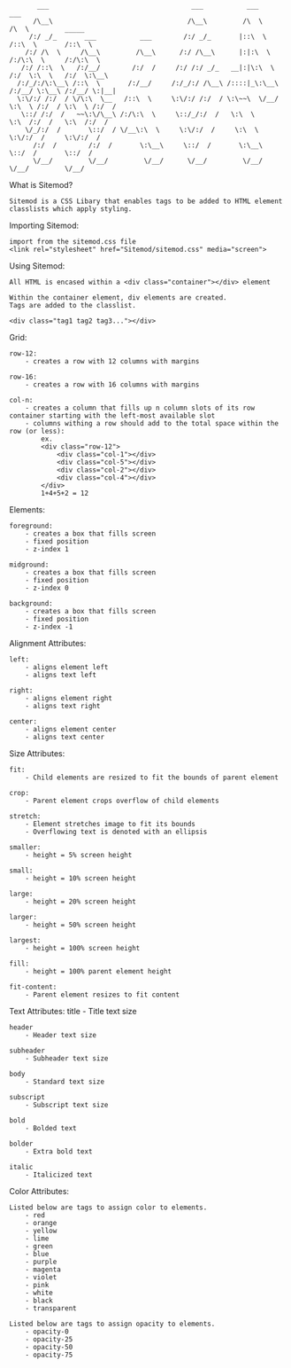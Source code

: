 
           ___                                    ___           ___           ___                   
          /\__\                                  /\__\         /\  \         /\  \         _____    
         /:/ _/_       ___           ___        /:/ _/_       |::\  \       /::\  \       /::\  \   
        /:/ /\  \     /\__\         /\__\      /:/ /\__\      |:|:\  \     /:/\:\  \     /:/\:\  \  
       /:/ /::\  \   /:/__/        /:/  /     /:/ /:/ _/_   __|:|\:\  \   /:/  \:\  \   /:/  \:\__\ 
      /:/_/:/\:\__\ /::\  \       /:/__/     /:/_/:/ /\__\ /::::|_\:\__\ /:/__/ \:\__\ /:/__/ \:|__|
      \:\/:/ /:/  / \/\:\  \__   /::\  \     \:\/:/ /:/  / \:\~~\  \/__/ \:\  \ /:/  / \:\  \ /:/  /
       \::/ /:/  /   ~~\:\/\__\ /:/\:\  \     \::/_/:/  /   \:\  \        \:\  /:/  /   \:\  /:/  / 
        \/_/:/  /       \::/  / \/__\:\  \     \:\/:/  /     \:\  \        \:\/:/  /     \:\/:/  /  
          /:/  /        /:/  /       \:\__\     \::/  /       \:\__\        \::/  /       \::/  /   
          \/__/         \/__/         \/__/      \/__/         \/__/         \/__/         \/__/   


What is Sitemod?

    Sitemod is a CSS Libary that enables tags to be added to HTML element classlists which apply styling.

Importing Sitemod:

    import from the sitemod.css file
    <link rel="stylesheet" href="Sitemod/sitemod.css" media="screen">

Using Sitemod:

    All HTML is encased within a <div class="container"></div> element

    Within the container element, div elements are created.
    Tags are added to the classlist. 

    <div class="tag1 tag2 tag3..."></div>

Grid:

    row-12:
        - creates a row with 12 columns with margins

    row-16:
        - creates a row with 16 columns with margins

    col-n:
        - creates a column that fills up n column slots of its row container starting with the left-most available slot
        - columns withing a row should add to the total space within the row (or less):
            ex.
            <div class="row-12">
                <div class="col-1"></div>
                <div class="col-5"></div>
                <div class="col-2"></div>
                <div class="col-4"></div>
            </div>
            1+4+5+2 = 12
            
Elements:

    foreground:
        - creates a box that fills screen
        - fixed position
        - z-index 1

    midground:
        - creates a box that fills screen
        - fixed position
        - z-index 0

    background:
        - creates a box that fills screen
        - fixed position
        - z-index -1

Alignment Attributes:

    left:
        - aligns element left
        - aligns text left
        
    right:
        - aligns element right
        - aligns text right

    center:
        - aligns element center
        - aligns text center

Size Attributes:

    fit:
        - Child elements are resized to fit the bounds of parent element

    crop:
        - Parent element crops overflow of child elements

    stretch:
        - Element stretches image to fit its bounds
        - Overflowing text is denoted with an ellipsis

    smaller:
        - height = 5% screen height

    small:
        - height = 10% screen height

    large:
        - height = 20% screen height

    larger:
        - height = 50% screen height

    largest:
        - height = 100% screen height

    fill:
        - height = 100% parent element height

    fit-content:
        - Parent element resizes to fit content

Text Attributes:
    title 
        - Title text size

    header
        - Header text size

    subheader
        - Subheader text size

    body
        - Standard text size

    subscript
        - Subscript text size

    bold
        - Bolded text

    bolder
        - Extra bold text

    italic
        - Italicized text


Color Attributes:
    
    Listed below are tags to assign color to elements.
        - red
        - orange
        - yellow
        - lime
        - green
        - blue
        - purple
        - magenta
        - violet 
        - pink
        - white
        - black
        - transparent

    Listed below are tags to assign opacity to elements.
        - opacity-0
        - opacity-25
        - opacity-50
        - opacity-75
